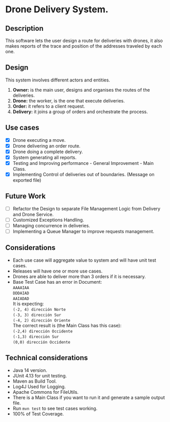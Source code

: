 # Drone Delivery System.

## Description
This software lets the user design a route for deliveries with drones, it also makes reports of the trace and 
position of the addresses traveled by each one.   

## Design 
This system involves different actors and entities. 
1. **Owner:** is the main user, designs and organises the routes of the deliveries. 
2. **Drone:** the worker, is the one that execute deliveries.
3. **Order:** it refers to a client request.  
4. **Delivery:** it joins a group of orders and orchestrate the process.

## Use cases
- [x] Drone executing a move.
- [x] Drone delivering an order route.
- [x] Drone doing a complete delivery. 
- [x] System generating all reports.
- [x] Testing and Improving performance - General Improvement - Main Class.
- [x] Implementing Control of deliveries out of boundaries. (Message on exported file) 
## Future Work
- [ ] Refactor the Design to separate File Management Logic from Delivery and Drone Service. 
- [ ] Customized Exceptions Handling. 
- [ ] Managing concurrence in deliveries. 
- [ ] Implementing a Queue Manager to improve requests management. 
## Considerations
* Each use case will aggregate value to system and will have unit test cases. 
* Releases will have one or more use cases.
* Drones are able to deliver more than 3 orders if it is necessary. 
* Base Test Case has an error in Document:   
`AAAAIAA`    
`DDDAIAD`  
`AAIADAD`  
It is expecting:   
`(-2, 4) dirección Norte`    
`(-3, 3) dirección Sur`  
`(-4, 2) dirección Oriente`  
The correct result is (the Main Class has this case):  
`(-2,4) dirección Occidente`    
`(-1,3) dirección Sur`  
`(0,0) dirección Occidente`    
## Technical considerations
* Java 14 version.
* JUnit 4.13 for unit testing.
* Maven as Build Tool. 
* Log4J Used for Logging.
* Apache Commons for FileUtils.
* There is a Main Class if you want to run it and generate a sample output file. 
* Run `mvn test` to see test cases working.
* 100% of Test Coverage.
 
